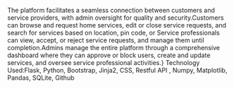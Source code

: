 The platform facilitates a seamless connection between customers and service providers, with admin oversight for quality and security.Customers can browse and request home services, edit or close service requests, and search for services based on location, pin code, or Service professionals can view, accept, or reject service requests, and manage them until completion.Admins manage the entire platform through a comprehensive dashboard where they can approve or block users, create and update services, and oversee service professional activities.}
Technology Used:Flask, Python, Bootstrap, Jinja2, CSS, Restful API , Numpy, Matplotlib, Pandas, SQLite, Github
